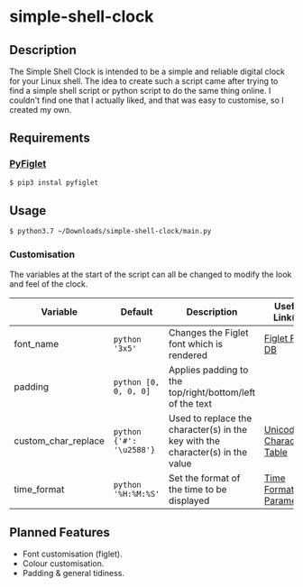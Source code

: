# simple-shell-clock

## Description

The Simple Shell Clock is intended to be a simple and reliable digital clock for your Linux shell. The idea to create such a script came after trying to find a simple shell script or python script to do the same thing online. I couldn't find one that I actually liked, and that was easy to customise, so I created my own.

## Requirements

### [PyFiglet](https://pypi.org/project/pyfiglet/)

```bash
$ pip3 instal pyfiglet
```

## Usage

```bash
$ python3.7 ~/Downloads/simple-shell-clock/main.py
```

### Customisation

The variables at the start of the script can all be changed to modify the look and feel of the clock.

| Variable            | Default                        | Description                                                                    | Useful Link(s)                                       |
|---------------------|--------------------------------|--------------------------------------------------------------------------------|------------------------------------------------------|
| font_name           |  ```python '3x5' ```           | Changes the Figlet font which is rendered                                      | [Figlet Font DB](http://www.figlet.org/fontdb.cgi)   |
| padding             |  ```python [0, 0, 0, 0] ```    | Applies padding to the top/right/bottom/left of the text                       |                                                      |
| custom_char_replace |  ```python {'#': '\u2588'} ``` | Used to replace the character(s) in the key with the character(s) in the value | [Unicode Character Table](https://unicode-table.com) |
| time_format         |  ```python '%H:%M:%S' ```      | Set the format of the time to be displayed                                     | [Time Formatting Parameters](http://strftime.org/)   |

## Planned Features

- Font customisation (figlet).
- Colour customisation.
- Padding & general tidiness.
